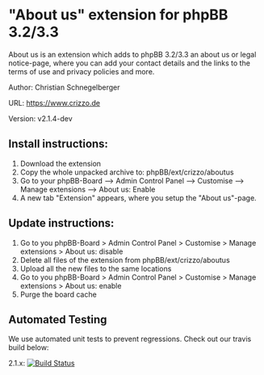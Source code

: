 "About us" extension for phpBB 3.2/3.3
======================================
About us is an extension which adds to phpBB 3.2/3.3 an about us or legal notice-page, where you can add your contact details and the links to the terms of use and privacy policies and more. 

Author: Christian Schnegelberger

URL: https://www.crizzo.de

Version: v2.1.4-dev

## Install instructions:
1. Download the extension
2. Copy the whole unpacked archive to: phpBB/ext/crizzo/aboutus
3. Go to your phpBB-Board --> Admin Control Panel --> Customise --> Manage extensions --> About us: Enable
4. A new tab "Extension" appears, where you setup the "About us"-page. 

## Update instructions:
1. Go to you phpBB-Board > Admin Control Panel > Customise > Manage extensions > About us: disable
2. Delete all files of the extension from phpBB/ext/crizzo/aboutus
3. Upload all the new files to the same locations
4. Go to you phpBB-Board > Admin Control Panel > Customise > Manage extensions > About us: enable
5. Purge the board cache

## Automated Testing

We use automated unit tests to prevent regressions. Check out our travis build below:

2.1.x: [![Build Status](https://travis-ci.org/Crizz0/phpbb3-about-us.png?branch=2.1.x)](https://travis-ci.org/Crizz0/phpbb3-about-us/)